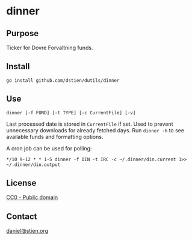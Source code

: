 dinner
======

Purpose
-------
Ticker for Dovre Forvaltning funds.

Install
-------
```
go install github.com/dstien/dutils/dinner
```

Use
---
```
dinner [-f FUND] [-t TYPE] [-c CurrentFile] [-v]
```

Last processed date is stored in `CurrentFile` if set. Used to prevent unnecessary downloads for already fetched days. Run `dinner -h` to see available funds and formatting options.

A cron job can be used for polling:
```
*/10 9-12 * * 1-5 dinner -f DIN -t IRC -c ~/.dinner/din.current 1>> ~/.dinner/din.output
```

License
-------
[CC0 - Public domain](http://creativecommons.org/publicdomain/zero/1.0/)

Contact
-------
daniel@stien.org
